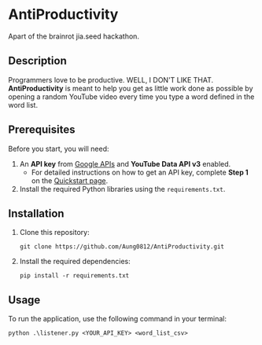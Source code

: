 # AntiProductivity
Apart of the brainrot jia.seed hackathon.

## Description
Programmers love to be productive. WELL, I DON'T LIKE THAT. **AntiProductivity** is meant to help you get as little work done as possible by opening a random YouTube video every time you type a word defined in the word list.

## Prerequisites
Before you start, you will need:
1. An **API key** from [Google APIs](https://developers.google.com/youtube/v3/quickstart/python) and **YouTube Data API v3** enabled.
   - For detailed instructions on how to get an API key, complete **Step 1** on the [Quickstart page](https://developers.google.com/youtube/v3/quickstart/python).
2. Install the required Python libraries using the `requirements.txt`.

## Installation
1. Clone this repository:
   ```shell
   git clone https://github.com/Aung0812/AntiProductivity.git
   
2. Install the required dependencies:
   ```shell
   pip install -r requirements.txt
   
## Usage
To run the application, use the following command in your terminal:
```shell
python .\listener.py <YOUR_API_KEY> <word_list_csv>

